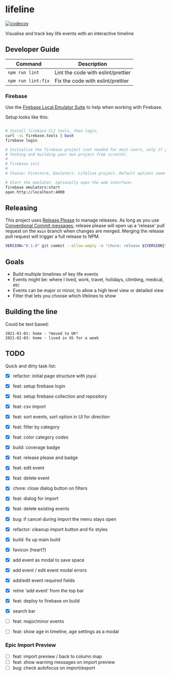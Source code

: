 # lifeline

[![codecov](https://codecov.io/gh/dwmkerr/lifeline/graph/badge.svg?token=lI5Swxa2tj)](https://codecov.io/gh/dwmkerr/lifeline)

Visualise and track key life events with an interactive timeline

## Developer Guide

| Command | Description |
| ------- | ----------- |
| `npm run lint` | Lint the code with eslint/prettier |
| `npm run lint:fix` | Fix the code with eslint/prettier |

### Firebase

Use the [Firebase Local Emulator Suite](https://firebase.google.com/docs/emulator-suite) to help when working with Firebase.

Setup looks like this:

```bash

# Install firebase CLI tools, then login.
curl -sL firebase.tools | bash
firebase login

# Initialise the firebase project (not needed for most users, only if you are
# forking and building your own project from scratch).
#
# firebase init
#
# Choose: Firestore, Emulators. Lifeline project. Default options seem to be fine.

# Start the emulator, optionally open the web interface.
firebase emulators:start
open http://localhost:4000
```

## Releasing

This project uses [Release Please](https://github.com/googleapis/release-please) to manage releases. As long as you use [Conventional Commit messages](https://www.conventionalcommits.org/en/v1.0.0/), release please will open up a 'release' pull request on the `main` branch when changes are merged. Merging the release pull request will trigger a full release to NPM.

```bash
VERSION="0.1.0" git commit --allow-empty -m "chore: release ${VERSION}" -m "Release-As: ${VERSION}"
```

## Goals

- Build multiple timelines of key life events
- Events might be: where I lived, work, travel, holidays, climbing, medical, etc
- Events can be major or minor, to allow a high level view or detailed view
- Filter that lets you choose which lifelines to show

## Building the line

Could be text based:

```
2021-01-01: home - *moved to UK*
2021-02-03: home - lived in US for a week
```

## TODO

Quick and dirty task list:

- [x] refactor: initial page structure with joyui
- [x] feat: setup firebase login
- [x] feat: setup firebase collection and repository
- [x] feat: csv import
- [x] feat: sort events, sort option in UI for direction
- [x] feat: filter by category
- [x] feat: color category codes
- [x] build: coverage badge
- [x] feat: release please and badge
- [x] feat: edit event
- [x] feat: delete event
- [x] chore: close dialog button on filters
- [x] feat: dialog for import
- [x] feat: delete existing events
- [x] bug: if cancel during import the menu stays open
- [x] refactor: cleanup import button and fix styles
- [x] build: fix up main build
- [x] favicon (heart?)
- [x] add event as modal to save space
- [x] add event / edit event modal errors
- [x] add/edit event required fields
- [x] retire 'add event' from the top bar
- [x] feat: deploy to firebase on build
- [x] search bar

- [ ] feat: major/minor events
- [ ] feat: show age in timeline, age settings as a modal



### Epic Import Preview

- [ ] feat: import preview / back to column map
- [ ] feat: show warning messages on import preview
- [ ] bug: check autofocus on import/export
